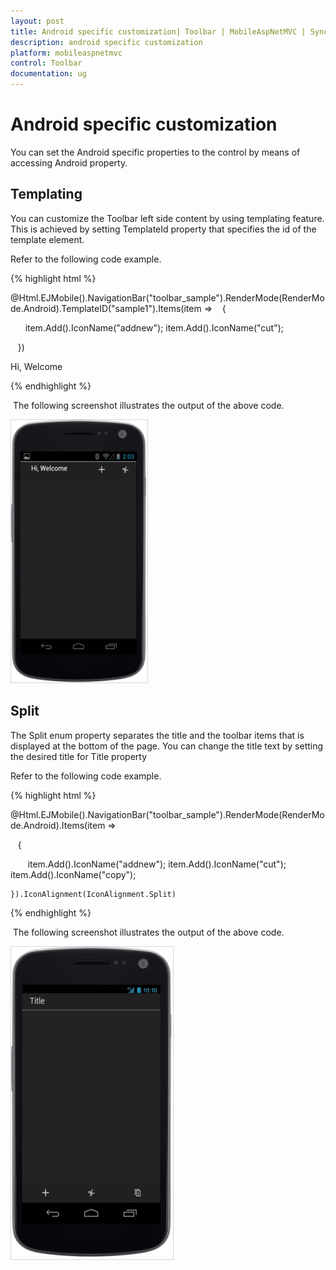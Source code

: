 ```yaml
---
layout: post
title: Android specific customization| Toolbar | MobileAspNetMVC | Syncfusion
description: android specific customization
platform: mobileaspnetmvc
control: Toolbar
documentation: ug
---
```


# Android specific customization

You can set the Android specific properties to the control by means of accessing Android property.

## Templating

You can customize the Toolbar left side content by using templating feature. This is achieved by setting TemplateId property that specifies the id of the template element.

Refer to the following code example.

{% highlight html %}

@Html.EJMobile().NavigationBar("toolbar_sample").RenderMode(RenderMode.Android).TemplateID("sample1").Items(item =>
   {

      item.Add().IconName("addnew");
      item.Add().IconName("cut");

   })

<span id="sample1">Hi, Welcome</span>

{% endhighlight %}

 The following screenshot illustrates the output of the above code.

![](Android-specific-customization_images/Android-specific-customization_img1.png)



## Split

The Split enum property separates the title and the toolbar items that is displayed at the bottom of the page. You can change the title text by setting the desired title for Title property

Refer to the following code example.

{% highlight html %}

@Html.EJMobile().NavigationBar("toolbar_sample").RenderMode(RenderMode.Android).Items(item =>

   {

        item.Add().IconName("addnew");
        item.Add().IconName("cut");
        item.Add().IconName("copy");

    }).IconAlignment(IconAlignment.Split)

{% endhighlight %}

 The following screenshot illustrates the output of the above code.

![](Android-specific-customization_images/Android-specific-customization_img2.png)










